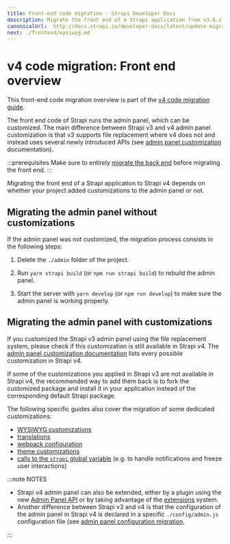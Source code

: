 ```yaml
---
title: Front-end code migration - Strapi Developer Docs
description: Migrate the front end of a Strapi application from v3.6.x to v4.0.x with step-by-step instructions
canonicalUrl:  http://docs.strapi.io/developer-docs/latest/update-migration-guides/migration-guides/v4/code/frontend.html
next: ./frontend/wysiwyg.md
---
```


# v4 code migration: Front end overview

This front-end code migration overview is part of the [v4 code migration guide](/developer-docs/latest/update-migration-guides/migration-guides/v4/code-migration.md).

The front end code of Strapi runs the admin panel, which can be customized. The main difference between Strapi v3 and v4 admin panel customization is that v3 supports file replacement where v4 does not and instead uses several newly introduced APIs (see [admin panel customization](/developer-docs/latest/development/admin-customization.md) documentation).

:::prerequisites
Make sure to entirely [migrate the back end](/developer-docs/latest/update-migration-guides/migration-guides/v4/code/backend.md) before migrating the front end.
:::

Migrating the front end of a Strapi application to Strapi v4 depends on whether your project added customizations to the admin panel or not.

## Migrating the admin panel without customizations

If the admin panel was not customized, the migration process consists in the following steps:

1. Delete the `./admin` folder of the project.

2. Run `yarn strapi build` (or `npm run strapi build`) to rebuild the admin panel.

3. Start the server with `yarn develop` (or `npm run develop`) to make sure the admin panel is working properly.

## Migrating the admin panel with customizations

If you customized the Strapi v3 admin panel using the file replacement system, please check if this customization is still available in Strapi v4. The [admin panel customization documentation](/developer-docs/latest/development/admin-customization.md) lists every possible customization in Strapi v4.

If some of the customizations you applied in Strapi v3 are not available in Strapi v4, the recommended way to add them back is to fork the customized package and install it in your application instead of the corresponding default Strapi package.

The following specific guides also cover the migration of some dedicated customizations:

- [WYSIWYG customizations](/developer-docs/latest/update-migration-guides/migration-guides/v4/code/frontend/wysiwyg.md)
- [translations](/developer-docs/latest/update-migration-guides/migration-guides/v4/code/frontend/translations.md)
- [webpack configuration](/developer-docs/latest/update-migration-guides/migration-guides/v4/code/frontend/webpack.md)
- [theme customizations](/developer-docs/latest/update-migration-guides/migration-guides/v4/code/frontend/theming.md)
- [calls to the `strapi` global variable](/developer-docs/latest/update-migration-guides/migration-guides/v4/code/frontend/strapi-global.md) (e.g. to handle notifications and freeze user interactions)

:::note NOTES

- Strapi v4 admin panel can also be extended, either by a plugin using the new [Admin Panel API](/developer-docs/latest/developer-resources/plugin-api-reference/admin-panel.md) or by taking advantage of the [extensions](/developer-docs/latest/development/admin-customization.md#extension) system.
- Another difference between Strapi v3 and v4 is that the configuration of the admin panel in Strapi v4 is declared in a specific `./config/admin.js` configuration file (see [admin panel configuration migration](/developer-docs/latest/update-migration-guides/migration-guides/v4/code/backend/configuration.md#admin-panel-configuration).

:::
